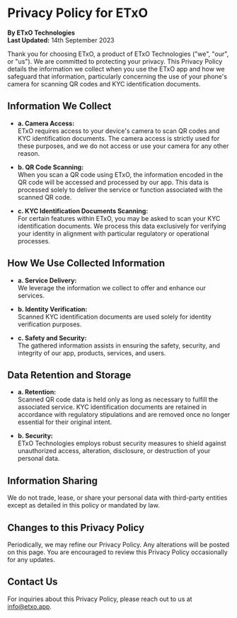 # Privacy Policy for ETxO

**By ETxO Technologies**  
**Last Updated:** 14th September 2023

Thank you for choosing ETxO, a product of ETxO Technologies ("we", "our", or "us"). We are committed to protecting your privacy. This Privacy Policy details the information we collect when you use the ETxO app and how we safeguard that information, particularly concerning the use of your phone's camera for scanning QR codes and KYC identification documents.

## Information We Collect

- **a. Camera Access:**  
ETxO requires access to your device's camera to scan QR codes and KYC identification documents. The camera access is strictly used for these purposes, and we do not access or use your camera for any other reason.

- **b. QR Code Scanning:**  
When you scan a QR code using ETxO, the information encoded in the QR code will be accessed and processed by our app. This data is processed solely to deliver the service or function associated with the scanned QR code.

- **c. KYC Identification Documents Scanning:**  
For certain features within ETxO, you may be asked to scan your KYC identification documents. We process this data exclusively for verifying your identity in alignment with particular regulatory or operational processes.

## How We Use Collected Information

- **a. Service Delivery:**  
We leverage the information we collect to offer and enhance our services.

- **b. Identity Verification:**  
Scanned KYC identification documents are used solely for identity verification purposes.

- **c. Safety and Security:**  
The gathered information assists in ensuring the safety, security, and integrity of our app, products, services, and users.

## Data Retention and Storage

- **a. Retention:**  
Scanned QR code data is held only as long as necessary to fulfill the associated service. KYC identification documents are retained in accordance with regulatory stipulations and are removed once no longer essential for their original intent.

- **b. Security:**  
ETxO Technologies employs robust security measures to shield against unauthorized access, alteration, disclosure, or destruction of your personal data.

## Information Sharing

We do not trade, lease, or share your personal data with third-party entities except as detailed in this policy or mandated by law.

## Changes to this Privacy Policy

Periodically, we may refine our Privacy Policy. Any alterations will be posted on this page. You are encouraged to review this Privacy Policy occasionally for any updates.

## Contact Us

For inquiries about this Privacy Policy, please reach out to us at [info@etxo.app](mailto:info@etxo.app).
